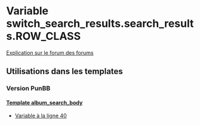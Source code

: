 # Variable switch_search_results.search_results.ROW_CLASS
[Explication sur le forum des forums](http://forum.forumactif.com/t294113-listing-des-variables#switch_search_results.search_results.ROW_CLASS)
## Utilisations dans les templates
### Version PunBB
#### [Template album_search_body](punbb/album_search_body.md)
* [Variable à la ligne 40](../punbb/album_search_body.tpl#L40)